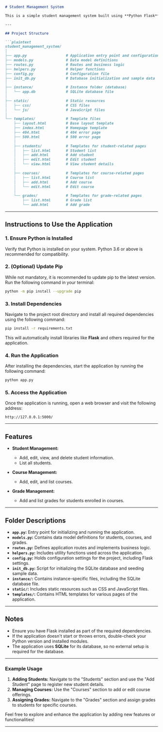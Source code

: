 ```markdown
# Student Management System

This is a simple student management system built using **Python Flask** and **SQLite**. It allows you to manage students, courses, and grades with a user-friendly interface. Below is the project structure and instructions to set up and run the application.

---

## Project Structure

```plaintext
student_management_system/
│
├── app.py                  # Application entry point and configuration
├── models.py               # Data model definitions
├── routes.py               # Routes and business logic
├── helpers.py              # Helper functions
├── config.py               # Configuration file
├── init_db.py              # Database initialization and sample data
│
├── instance/               # Instance folder (database)
│   └── app.db              # SQLite database file
│
├── static/                 # Static resources
│   ├── css/                # CSS files
│   └── js/                 # JavaScript files
│
└── templates/              # Template files
    ├── layout.html         # Base layout template
    ├── index.html          # Homepage template
    ├── 404.html            # 404 error page
    ├── 500.html            # 500 error page
    │
    ├── students/           # Templates for student-related pages
    │   ├── list.html       # Student list
    │   ├── add.html        # Add student
    │   ├── edit.html       # Edit student
    │   └── view.html       # View student details
    │
    ├── courses/            # Templates for course-related pages
    │   ├── list.html       # Course list
    │   ├── add.html        # Add course
    │   └── edit.html       # Edit course
    │
    └── grades/             # Templates for grade-related pages
        ├── list.html       # Grade list
        └── add.html        # Add grade
```

---

## Instructions to Use the Application

### 1. **Ensure Python is Installed**
   Verify that Python is installed on your system. Python 3.6 or above is recommended for compatibility.

### 2. **(Optional) Update Pip**
   While not mandatory, it is recommended to update pip to the latest version. Run the following command in your terminal:

   ```bash
   python -m pip install --upgrade pip
   ```

### 3. **Install Dependencies**
   Navigate to the project root directory and install all required dependencies using the following command:

   ```bash
   pip install -r requirements.txt
   ```

   This will automatically install libraries like **Flask** and others required for the application.

### 4. **Run the Application**
   After installing the dependencies, start the application by running the following command:

   ```bash
   python app.py
   ```

### 5. **Access the Application**
   Once the application is running, open a web browser and visit the following address:

   ```
   http://127.0.0.1:5000/
   ```

---

## Features

- **Student Management:**
  - Add, edit, view, and delete student information.
  - List all students.

- **Course Management:**
  - Add, edit, and list courses.

- **Grade Management:**
  - Add and list grades for students enrolled in courses.

---

## Folder Descriptions

- **`app.py`:** Entry point for initializing and running the application.
- **`models.py`:** Contains data model definitions for students, courses, and grades.
- **`routes.py`:** Defines application routes and implements business logic.
- **`helpers.py`:** Includes utility functions used across the application.
- **`config.py`:** Holds configuration settings for the project, including Flask settings.
- **`init_db.py`:** Script for initializing the SQLite database and seeding sample data.
- **`instance/`:** Contains instance-specific files, including the SQLite database file.
- **`static/`:** Includes static resources such as CSS and JavaScript files.
- **`templates/`:** Contains HTML templates for various pages of the application.

---

## Notes

- Ensure you have Flask installed as part of the required dependencies.
- If the application doesn't start or throws errors, double-check your Python version and installed modules.
- The application uses **SQLite** for its database, so no external setup is required for the database.

---

### Example Usage

1. **Adding Students:** Navigate to the "Students" section and use the "Add Student" page to register new student details.
2. **Managing Courses:** Use the "Courses" section to add or edit course offerings.
3. **Assigning Grades:** Navigate to the "Grades" section and assign grades to students for specific courses.

Feel free to explore and enhance the application by adding new features or functionalities!

---
